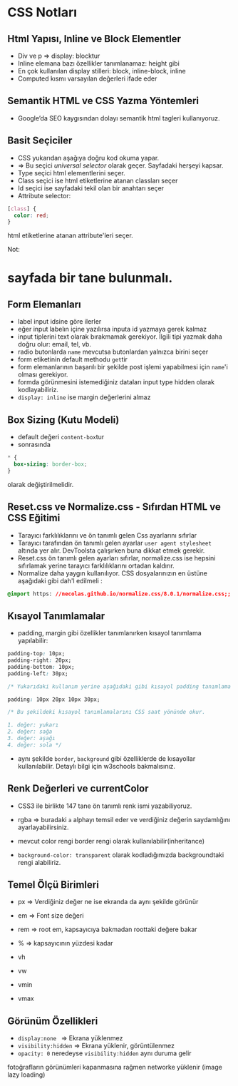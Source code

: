 # CSS Notları

## Html Yapısı, Inline ve Block Elementler

- Div ve p ⇒ display: blocktur
- Inline elemana bazı özellikler tanımlanamaz: height gibi
- En çok kullanılan display stilleri: block, inline-block, inline
- Computed kısmı varsayılan değerleri ifade eder

## Semantik HTML ve CSS Yazma Yöntemleri

- Google’da SEO kaygısından dolayı semantik html tagleri kullanıyoruz.

## Basit Seçiciler

- CSS yukarıdan aşağıya doğru kod okuma yapar.
- => Bu seçici _universal selector_ olarak geçer. Sayfadaki herşeyi kapsar.
- Type seçici html elementlerini seçer.
- Class seçici ise html etiketlerine atanan classları seçer
- Id seçici ise sayfadaki tekil olan bir anahtarı seçer
- Attribute selector:

```css
[class] {
  color: red;
}
```

html etiketlerine atanan attribute'leri seçer.

Not: <h1> sayfada bir tane bulunmalı.

## Form Elemanları

- label input idsine göre ilerler
- eğer input labelın içine yazılırsa inputa id yazmaya gerek kalmaz
- input tiplerini text olarak bırakmamak gerekiyor. İlgili tipi yazmak daha doğru olur: email, tel, vb.
- radio butonlarda `name` mevcutsa butonlardan yalnızca birini seçer
- form etiketinin default methodu `get`tir
- form elemanlarının başarılı bir şekilde post işlemi yapabilmesi için `name`'i olması gerekiyor.
- formda görünmesini istemediğiniz dataları input type hidden olarak kodlayabiliriz.
- `display: inline` ise margin değerlerini almaz

## Box Sizing (Kutu Modeli)

- default değeri `content-box`tur
- sonrasında

```css
* {
  box-sizing: border-box;
}
```

olarak değiştirilmelidir.

## Reset.css ve Normalize.css - Sıfırdan HTML ve CSS Eğitimi

- Tarayıcı farklılıklarını ve ön tanımlı gelen Css ayarlarını sıfırlar
- Tarayıcı tarafından ön tanımlı gelen ayarlar `user agent stylesheet` altında yer alır. DevToolsta çalışırken buna dikkat etmek gerekir.
- Reset.css ön tanımlı gelen ayarları sıfırlar, normalize.css ise hepsini sıfırlamak yerine tarayıcı farklılıklarını ortadan kaldırır.
- Normalize daha yaygın kullanılıyor. CSS dosyalarınızın en üstüne aşağıdaki gibi dah'l edilmeli :

```css
@import https: //necolas.github.io/normalize.css/8.0.1/normalize.css;; ; ; ; ; ; ; ; ; ; ; ; ; ; ; ; ; ; ; ; ; ;
```

## Kısayol Tanımlamalar

- padding, margin gibi özellikler tanımlanırken kısayol tanımlama yapılabilir:

```css
padding-top: 10px;
padding-right: 20px;
padding-bottom: 10px;
padding-left: 30px;

/* Yukarıdaki kullanım yerine aşağıdaki gibi kısayol padding tanımlama yapılabilir.  */

padding: 10px 20px 10px 30px;

/* Bu şekildeki kısayol tanımlamalarını CSS saat yönünde okur. 

1. değer: yukarı
2. değer: sağa
3. değer: aşağı
4. değer: sola */
```

- aynı şekilde `border`, `background` gibi özelliklerde de kısayollar kullanılabilir. Detaylı bilgi için w3schools bakmalısınız.

## Renk Değerleri ve currentColor

- CSS3 ile birlikte 147 tane ön tanımlı renk ismi yazabiliyoruz.
- rgba => buradaki `a` alphayı temsil eder ve verdiğiniz değerin saydamlığını ayarlayabilirsiniz.

- mevcut color rengi border rengi olarak kullanılabilir(inheritance)
- `background-color: transparent` olarak kodladığımızda backgroundtaki rengi alabiliriz.

## Temel Ölçü Birimleri

- px => Verdiğiniz değer ne ise ekranda da aynı şekilde görünür

- em => Font size değeri
- rem => root em, kapsayıcıya bakmadan roottaki değere bakar
- % => kapsayıcının yüzdesi kadar
- vh
- vw
- vmin
- vmax

## Görünüm Özellikleri

- `display:none ` => Ekrana yüklenmez
- `visibility:hidden` => Ekrana yüklenir, görüntülenmez
- `opacity: 0` neredeyse `visibility:hidden` aynı duruma gelir

fotoğrafların görünümleri kapanmasına rağmen networke yüklenir (image lazy loading)
